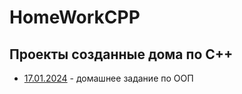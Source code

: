 # HomeWorkCPP
## Проекты созданные дома по C++
- [17.01.2024](17.01.2024) - домашнее задание по ООП
